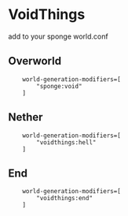 # VoidThings

add to your sponge world.conf

## Overworld
```
    world-generation-modifiers=[
        "sponge:void"
    ]
```

## Nether
```
    world-generation-modifiers=[
        "voidthings:hell"
    ]
```

## End
```
    world-generation-modifiers=[
        "voidthings:end"
    ]
```
